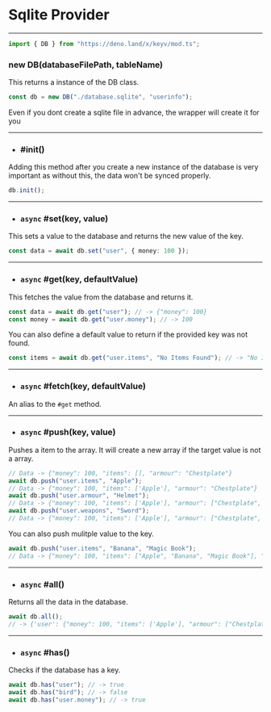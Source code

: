 # Sqlite Provider

---

```ts
import { DB } from "https://deno.land/x/keyv/mod.ts";
```
### new DB(databaseFilePath, tableName)

This returns a instance of the DB class.

```ts
const db = new DB("./database.sqlite", "userinfo");
```

Even if you dont create a sqlite file in advance, the wrapper will create it for you

---

- ### #init()

Adding this method after you create a new instance of the database is very important as without this, the data won't be synced properly.

```ts
db.init();
```

---

- ### `async` #set(key, value)

This sets a value to the database and returns the new value of the key.

```ts
const data = await db.set("user", { money: 100 });
```

---

- ### `async` #get(key, defaultValue)

This fetches the value from the database and returns it.

```ts
const data = await db.get("user"); // -> {"money": 100}
const money = await db.get("user.money"); // -> 100
```

You can also define a default value to return if the provided key was not found.

```ts
const items = await db.get("user.items", "No Items Found"); // -> "No Items Found"
```

---

- ### `async` #fetch(key, defaultValue)

An alias to the `#get` method.

---

- ### `async` #push(key, value)

Pushes a item to the array. It will create a new array if the target value is not a array.

```ts
// Data -> {"money": 100, "items": [], "armour": "Chestplate"}
await db.push("user.items", "Apple");
// Data -> {"money": 100, "items": ['Apple'], "armour": "Chestplate"}
await db.push("user.armour", "Helmet");
// Data -> {"money": 100, "items": ['Apple'], "armour": ["Chestplate", "Helmet"]}
await db.push("user.weapons", "Sword");
// Data -> {"money": 100, "items": ['Apple'], "armour": ["Chestplate", "Helmet"],"weapons": ['Sword']}
```

You can also push mulitple value to the key.

```ts
await db.push("user.items", "Banana", "Magic Book");
// Data -> {"money": 100, "items": ["Apple", "Banana", "Magic Book"], "armour": ["Chestplate", "Helmet"],"weapons": ['Sword']}
```

---

- ### `async` #all()

Returns all the data in the database.

```ts
await db.all();
// -> {'user': {"money": 100, "items": ['Apple'], "armour": ["Chestplate", "Helmet"],"weapons": ['Sword']}}
```

---

- ### `async` #has()

Checks if the database has a key.

```ts
await db.has("user"); // -> true
await db.has("bird"); // -> false
await db.has("user.money"); // -> true
```
